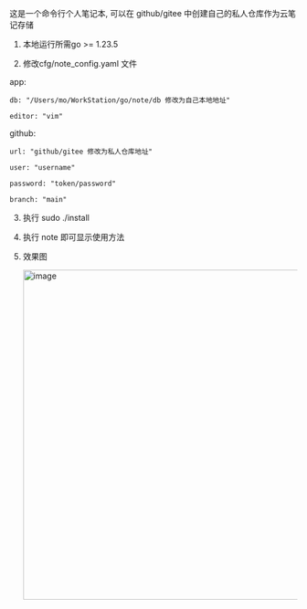 这是一个命令行个人笔记本, 可以在 github/gitee 中创建自己的私人仓库作为云笔记存储


1. 本地运行所需go >= 1.23.5
   
2. 修改cfg/note_config.yaml 文件
   
  app:  
  
    db: "/Users/mo/WorkStation/go/note/db 修改为自己本地地址"  
    
    editor: "vim"  
    

  github:  
  
    url: "github/gitee 修改为私人仓库地址"  
    
    user: "username"  
    
    password: "token/password"  
    
    branch: "main"


3. 执行 sudo ./install

4. 执行 note 即可显示使用方法

5. 效果图
   
   <img width="578" alt="image" src="https://github.com/user-attachments/assets/2fe1ea5f-4031-4dc2-86f0-bb6c2117bdfd" />

